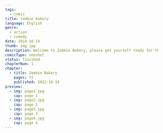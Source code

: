 ```yaml
---
tags:
  - comic
title: zombie bakery
language: English
genre:
  - action
  - comedy
date: 2024-10-19
thumb: img.jpg
description: Welcome to Zombie Bakery, please get yourself ready for the brain pastry!
comicType: oneshot
status: finished
chapterNum: 1
chapter:
  - title: Zombie Bakery
    pages: 72
    published: 2022-10-19
preview:
  - img: page1.jpg
    cap: page 1
  - img: page2.jpg
    cap: page 2
  - img: page3.jpg
    cap: page 3
  - img: page4.jpg
    cap: page 4
---
```

